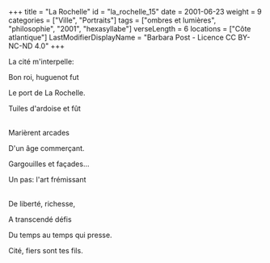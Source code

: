 +++
title = "La Rochelle"
id = "la_rochelle_15"
date = 2001-06-23
weight = 9
categories = ["Ville", "Portraits"]
tags = ["ombres et lumières", "philosophie", "2001", "hexasyllabe"]
verseLength = 6
locations = ["Côte atlantique"]
LastModifierDisplayName = "Barbara Post - Licence CC BY-NC-ND 4.0"
+++

La cité m'interpelle:

Bon roi, huguenot fut

Le port de La Rochelle.

Tuiles d'ardoise et fût

 \
Marièrent arcades

D'un âge commerçant.

Gargouilles et façades...

Un pas: l'art frémissant

 \
De liberté, richesse,

A transcendé défis

Du temps au temps qui presse.

Cité, fiers sont tes fils.
